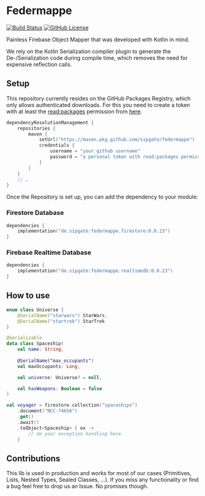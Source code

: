 # Federmappe

[![Build Status](https://github.com/sipgate/federmappe/actions/workflows/ci.yml/badge.svg)](https://github.com/sipgate/federmappe/actions/workflows/ci.yml)
[![GitHub License](https://img.shields.io/github/license/sipgate/federmappe)](https://github.com/sipgate/federmappe/blob/main/LICENSE)

Painless Firebase Object Mapper that was developed with Kotlin in mind.

We rely on the Kotlin Serialization compiler plugin to generate the De-/Serialization
code during compile time, which removes the need for expensive reflection calls.

## Setup

This repository currently resides on the GitHub Packages Registry, which only allows authenticated downloads.
For this you need to create a token with at least the [read:packages](https://docs.github.com/en/rest/packages/packages?apiVersion=2022-11-28#about-github-packages) permission from [here](https://github.com/settings/personal-access-tokens/new).

```kotlin
dependencyResolutionManagement {
    repositories {
        maven {
            setUrl("https://maven.pkg.github.com/sipgate/federmappe")
            credentials {
                username = "your github username"
                password = "a personal token with read:packages permission"
            }
        }
    }
    // …
}
```

Once the Repository is set up, you can add the dependency to your module:

### Firestore Database

```kotlin
dependencies {
    implementation("de.sipgate:federmappe.firestore:0.0.23")
}
```

### Firebase Realtime Database

```kotlin
dependencies {
    implementation("de.sipgate:federmappe.realtimedb:0.0.23")
}
```

## How to use

```kotlin
enum class Universe {
    @SerialName("starwars") StarWars,
    @SerialName("startrek") StarTrek
}

@Serializable
data class Spaceship(
    val name: String,
    
    @SerialName("max_occupants")
    val maxOccupants: Long,

    val universe: Universe? = null,

    val hasWeapons: Boolean = false 
)

val voyager = firestore.collection("spaceships")
    .document("NCC-74656")
    .get()
    .await()
    .toObject<Spaceship> { ex ->
        // do your exception handling here
    }
```

## Contributions

This lib is used in production and works for most of our cases (Primitives, Lists, Nested Types, Sealed Classes, …).
If you miss any functionality or find a bug feel free to drop us an Issue. No promises though.
